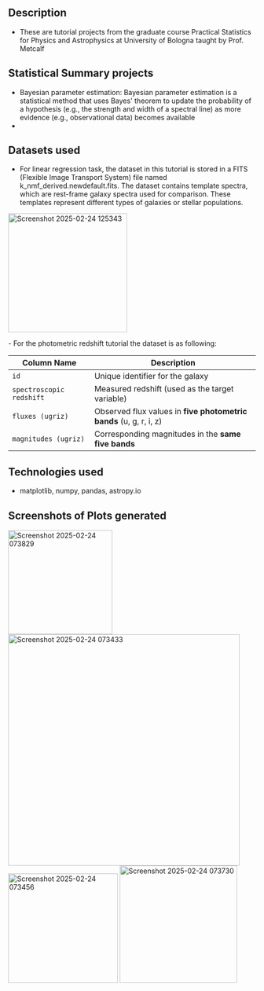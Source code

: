 ## Description
- These are tutorial projects from the graduate course Practical Statistics for Physics and Astrophysics at University of Bologna taught by Prof. Metcalf

## Statistical Summary projects
- Bayesian parameter estimation: Bayesian parameter estimation is a statistical method that uses Bayes' theorem to update the probability of a hypothesis (e.g., the strength and width of a spectral line) as more evidence (e.g., observational data) becomes available
- 

## Datasets used
- For linear regression task, the dataset in this tutorial is stored in a FITS (Flexible Image Transport System) file named k_nmf_derived.newdefault.fits. The dataset contains template spectra, which are rest-frame galaxy spectra used for comparison. These templates represent different types of galaxies or stellar populations.
<p align="left">
  <img width="242" alt="Screenshot 2025-02-24 125343" src="https://github.com/user-attachments/assets/477f9de0-35ef-4e60-9c25-755e5f143d97" />
</p>
- For the photometric redshift tutorial the dataset is as following:

| Column Name              | Description |
|--------------------------|-------------|
| `id`                     | Unique identifier for the galaxy |
| `spectroscopic redshift` | Measured redshift (used as the target variable) |
| `fluxes (ugriz)`         | Observed flux values in **five photometric bands** (u, g, r, i, z) |
| `magnitudes (ugriz)`     | Corresponding magnitudes in the **same five bands** |

## Technologies used
- matplotlib, numpy, pandas, astropy.io
  
## Screenshots of Plots generated

<img width="212" alt="Screenshot 2025-02-24 073829" src="https://github.com/user-attachments/assets/407a530a-2dfa-4a25-b010-493805dc240c" />
<img width="471" alt="Screenshot 2025-02-24 073433" src="https://github.com/user-attachments/assets/aa6bef9e-f80c-44f3-8d08-4e1b94b35145" />
<img width="223" alt="Screenshot 2025-02-24 073456" src="https://github.com/user-attachments/assets/c888e14d-cc1a-45b5-a0d5-855a074b9677" />
<img width="239" alt="Screenshot 2025-02-24 073730" src="https://github.com/user-attachments/assets/12f165a9-a3ae-48b0-8c13-360d870ae2c6" />
